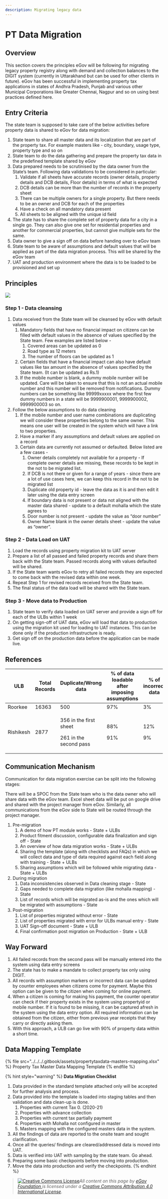 ```yaml
---
description: Migrating legacy data
---
```


# PT Data Migration

## Overview

This section covers the principles eGov will be following for migrating legacy property registry along with demand and collection balances to the DIGIT system (currently in Uttarakhand but can be used for other clients in future). eGov has been successful in implementing property tax applications in states of Andhra Pradesh, Punjab and various other Municipal Corporations like Greater Chennai, Nagpur and so on using best practices defined here.

## Entry Criteria

The state team is supposed to take care of the below activities before property data is shared to eGov for data migration:

1. State team to share all master data and its localization that are part of the property tax. For example masters like - city, boundary, usage type, property type and so on
2. State team to do the data gathering and prepare the property tax data in the predefined template shared by eGov
3. Data prepared needs to be scrutinised by the data owner from the State’s team. Following data validations to be considered in particular:
   1. Validate if all sheets have accurate records (owner details, property details and DCB details, Floor details) in terms of what is expected
   2. DCB details can be more than the number of records in the property sheet
   3. There can be multiple owners for a single property. But there needs to be an owner and DCB for each of the properties
   4. Have a check on all mandatory data present
   5. All sheets to be aligned with the unique id field
4. The state has to share the complete set of property data for a city in a single go. They can also give one set for residential properties and another for commercial properties, but cannot give multiple sets for the same.
5. Data owner to give a sign off on data before handing over to eGov team
6. State team to be aware of assumptions and default values that will be applied as part of the data migration process. This will be shared by the eGov team
7. UAT and production environment where the data is to be loaded to be provisioned and set up

## Principles

![](<../../../.gitbook/assets/image (98).png>)

### Step 1 - Data cleansing

1. Data received from the State team will be cleansed by eGov with default values
   1. Mandatory fields that have no financial impact on citizens can be filled with default values in the absence of values specified by the State team. Few examples are listed below -
      1. Covered areas can be updated as 0
      2. Road type as 12 meters
      3. The number of floors can be updated as 1
   2. Certain fields that have a financial impact can also have default values like tax amount in the absence of values specified by the State team. (It can be updated as Rs.1)
   3. If the mobile number is blank, a dummy mobile number will be updated. Care will be taken to ensure that this is not an actual mobile number and this number will be removed from notifications. Dummy numbers can be something like 99999xxxxx where the first few dummy numbers in a state will be 9999900001, 9999900002, 9999900003 so on.
2. Follow the below assumptions to do data cleaning
   1. If the mobile number and user name combinations are duplicating we will consider these properties belong to the same owner. This means one user will be created in the system which will have a link to two properties.
   2. Have a marker if any assumptions and default values are applied on a record
   3. Certain data are currently not assumed or defaulted. Below listed are a few cases -
      1. Owner details completely not available for a property - If complete owner details are missing, these records to be kept in the not to be migrated list.
      2. If DCB is not there or given for a range of years - since there are a lot of use cases here, we can keep this record in the not to be migrated list
      3. Duplicate old property id - leave the data as it is and then edit it later using the data entry screen
      4. If boundary data is not present or data not aligned with the master data shared - update to a default mohalla which the state agrees to
      5. Door number is not present - update the value as “door number”
      6. Owner Name blank in the owner details sheet - update the value as “owner”.

### Step 2 - Data Load on UAT

1. Load the records using property migration kit to UAT server
2. Prepare a list of all passed and failed property records and share them back with the State team. Passed records along with values defaulted will be shared.
3. If the State team wants eGov to retry all failed records they are expected to come back with the revised data within one week.
4. Repeat Step 1 for revised records received from the State team.
5. The final status of the data load will be shared with the State team.

### Step 3 - Move data to Production

1. State team to verify data loaded on UAT server and provide a sign off for each of the ULBs within 1 week
2. On getting sign-off of UAT data, eGov will load that data to production using the migration kit used for loading to UAT instances. This can be done only if the production infrastructure is ready.
3. Get sign off on the production data before the application can be made live.

## References

| ULB       | Total Records | Duplicate/Wrong data                                       | % of data loadable after imposing assumptions | % of incorrect data |
| --------- | ------------- | ---------------------------------------------------------- | --------------------------------------------- | ------------------- |
| Roorkee   | 16363         | 500                                                        | 97%                                           | 3%                  |
| Rishikesh | 2877          | <p>356 in the first sheet</p><p>261 in the second pass</p> | <p>88%</p><p>91%</p>                          | <p>12%</p><p>9%</p> |

## Communication Mechanism

Communication for data migration exercise can be split into the following stages:

There will be a SPOC from the State team who is the data owner who will share data with the eGov team. Excel sheet data will be put on google drive and shared with the project manager from eGov. Similarly, all communications from the eGov side to State will be routed through the project manager.

1. Pre-migration
   1. A demo of how PT module works - State + ULBs
   2. Product fitment discussion, configurable data finalization and sign off - State
   3. An overview of how data migration works - State + ULBs
   4. Sharing the template (along with checklists and FAQs) in which we will collect data and type of data required against each field along with training - State + ULBs
   5. Sharing assumptions which will be followed while migrating data - State + ULBs
2. During migration
   1. Data inconsistencies observed in Data cleaning stage - State
   2. Gaps needed to complete data migration (like mohalla mapping) - State
   3. List of records which will be migrated as-is and the ones which will be migrated with assumptions - State
3. Post-migration
   1. List of properties migrated without error - State
   2. List of properties migrated with error for ULBs manual entry - State
   3. UAT Sign-off document - State + ULB
   4. Final confirmation post migration on Production - State + ULB

## Way Forward

1. All failed records from the second pass will be manually entered into the system using data entry screens
2. The state has to make a mandate to collect property tax only using DIGIT.
3. All records with assumption markers or incorrect data can be updated by counter employees when citizens come for payment. Maybe this option can be given to the citizen when coming for online payment.
4. When a citizen is coming for making his payment, the counter operator can check if their property exists in the system using propertyid or mobile number. If it is found to be missing, it can be captured afresh in the system using the data entry option. All required information can be obtained from the citizen, either from previous year receipts that they carry or directly asking them.
5. With this approach, a ULB can go live with 90% of property data within a short time.

## Data Mapping Template

{% file src="../../../.gitbook/assets/propertytaxdata-masters-mapping.xlsx" %}
Property Tax Master Data Mapping Template
{% endfile %}

{% hint style="warning" %}
**Data Migration Checklist**

1. Data provided in the standard template attached only will be accepted for further analysis and process.
2. Data provided into the template is loaded into staging tables and then validation and data clean-up is done.
   1. Properties with current Tax 0. (2020-21)
   2. Properties with advance collection
   3. Properties with current tax partially payment
   4. Properties with Mohalla not configured in master
   5. Masters mapping with the configured masters data in the system.
3. All the findings of data are reported to the onsite team and sought clarification.
4. Once all the queries/ findings are cleared/addressed data is moved into UAT.
5. Data is verified into UAT with sampling by the state team. Go ahead.
6. Preparing some basic checkpoints before moving into production.
7. Move the data into production and verify the checkpoints.
{% endhint %}

> [![Creative Commons License](https://i.creativecommons.org/l/by/4.0/80x15.png)](http://creativecommons.org/licenses/by/4.0/)_All content on this page by_ [_eGov Foundation_ ](https://egov.org.in)_is licensed under a_ [_Creative Commons Attribution 4.0 International License_](http://creativecommons.org/licenses/by/4.0/)_._

